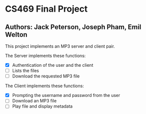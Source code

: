 # CS469 Final Project
## Authors: Jack Peterson, Joseph Pham, Emil Welton

This project implements an MP3 server and client pair.

The Server implements these functions:
- [x] Authentication of the user and the client
- [ ] Lists the files
- [ ] Download the requested MP3 file

The Client implements these functions:
- [x] Prompting the username and password from the user
- [ ] Download an MP3 file
- [ ] Play file and display metadata
